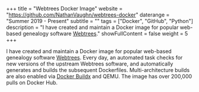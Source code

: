 +++
title = "Webtrees Docker Image"
website = "https://github.com/NathanVaughn/webtrees-docker"
daterange = "Summer 2019 - Present"
subtitle = ""
tags = ["Docker", "GitHub", "Python"]
description = "I have created and maintain a Docker image for popular web-based genealogy software [Webtrees](https://webtrees.net/)."
showFullContent = false
weight = 5
+++

I have created and maintain a Docker image for popular web-based genealogy software
[Webtrees](https://webtrees.net/).
Every day, an automated task checks for new versions of the upstream Webtrees software,
and automatically generates and builds the subsequent Dockerfiles.
Multi-architecture builds are also enabled via
[Docker Buildx](https://docs.docker.com/buildx/working-with-buildx) and QEMU.
The image has over 200,000 pulls on Docker Hub.
